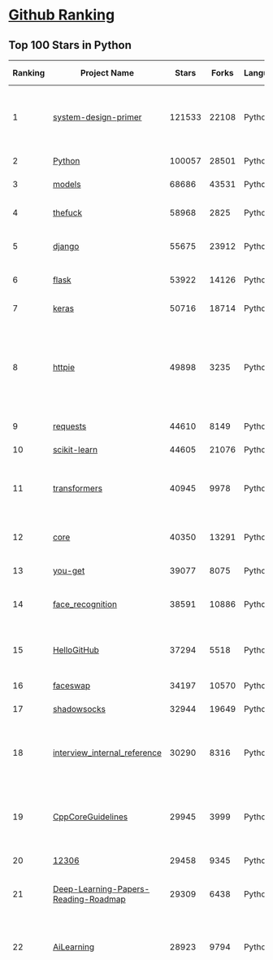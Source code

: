 [Github Ranking](../README.md)
==========

## Top 100 Stars in Python

| Ranking | Project Name | Stars | Forks | Language | Open Issues | Description | Last Commit |
| ------- | ------------ | ----- | ----- | -------- | ----------- | ----------- | ----------- |
| 1 | [system-design-primer](https://github.com/donnemartin/system-design-primer) | 121533 | 22108 | Python | 176 | Learn how to design large-scale systems. Prep for the system design interview.  Includes Anki flashcards. | 2021-02-16T07:37:32Z |
| 2 | [Python](https://github.com/TheAlgorithms/Python) | 100057 | 28501 | Python | 44 | All Algorithms implemented in Python | 2021-02-18T10:16:42Z |
| 3 | [models](https://github.com/tensorflow/models) | 68686 | 43531 | Python | 1097 | Models and examples built with TensorFlow | 2021-02-19T01:30:23Z |
| 4 | [thefuck](https://github.com/nvbn/thefuck) | 58968 | 2825 | Python | 251 | Magnificent app which corrects your previous console command. | 2021-02-14T01:17:05Z |
| 5 | [django](https://github.com/django/django) | 55675 | 23912 | Python | 163 | The Web framework for perfectionists with deadlines. | 2021-02-18T21:21:32Z |
| 6 | [flask](https://github.com/pallets/flask) | 53922 | 14126 | Python | 25 | The Python micro framework for building web applications. | 2021-02-16T16:36:25Z |
| 7 | [keras](https://github.com/keras-team/keras) | 50716 | 18714 | Python | 3207 | Deep Learning for humans | 2021-02-19T01:29:40Z |
| 8 | [httpie](https://github.com/httpie/httpie) | 49898 | 3235 | Python | 143 | As easy as /aitch-tee-tee-pie/ 🥧 Modern, user-friendly command-line HTTP client for the API era. JSON support, colors, sessions, downloads, plugins & more. https://twitter.com/httpie | 2021-02-18T12:48:53Z |
| 9 | [requests](https://github.com/psf/requests) | 44610 | 8149 | Python | 315 | A simple, yet elegant HTTP library. | 2021-02-17T21:37:02Z |
| 10 | [scikit-learn](https://github.com/scikit-learn/scikit-learn) | 44605 | 21076 | Python | 2323 | scikit-learn: machine learning in Python | 2021-02-19T00:38:03Z |
| 11 | [transformers](https://github.com/huggingface/transformers) | 40945 | 9978 | Python | 648 | 🤗Transformers: State-of-the-art Natural Language Processing for Pytorch and TensorFlow 2.0. | 2021-02-19T01:15:52Z |
| 12 | [core](https://github.com/home-assistant/core) | 40350 | 13291 | Python | 1598 | :house_with_garden: Open source home automation that puts local control and privacy first | 2021-02-19T02:52:48Z |
| 13 | [you-get](https://github.com/soimort/you-get) | 39077 | 8075 | Python | 352 | :arrow_double_down: Dumb downloader that scrapes the web | 2021-02-17T13:17:23Z |
| 14 | [face_recognition](https://github.com/ageitgey/face_recognition) | 38591 | 10886 | Python | 585 | The world's simplest facial recognition api for Python and the command line | 2021-02-14T15:50:55Z |
| 15 | [HelloGitHub](https://github.com/521xueweihan/HelloGitHub) | 37294 | 5518 | Python | 12 | :octocat: Find pearls on open-source seashore 分享 GitHub 上有趣、入门级的开源项目 | 2021-02-04T10:50:14Z |
| 16 | [faceswap](https://github.com/deepfakes/faceswap) | 34197 | 10570 | Python | 9 | Deepfakes Software For All | 2021-02-19T00:14:25Z |
| 17 | [shadowsocks](https://github.com/shadowsocks/shadowsocks) | 32944 | 19649 | Python | 447 | None | 2019-11-06T02:01:03Z |
| 18 | [interview_internal_reference](https://github.com/0voice/interview_internal_reference) | 30290 | 8316 | Python | 23 | 2020年最新总结，阿里，腾讯，百度，美团，头条等技术面试题目，以及答案，专家出题人分析汇总。 | 2020-10-17T02:49:24Z |
| 19 | [CppCoreGuidelines](https://github.com/isocpp/CppCoreGuidelines) | 29945 | 3999 | Python | 173 | The C++ Core Guidelines are a set of tried-and-true guidelines, rules, and best practices about coding in C++ | 2021-02-18T19:34:29Z |
| 20 | [12306](https://github.com/testerSunshine/12306) | 29458 | 9345 | Python | 256 | 12306智能刷票，订票 | 2021-01-11T03:52:27Z |
| 21 | [Deep-Learning-Papers-Reading-Roadmap](https://github.com/floodsung/Deep-Learning-Papers-Reading-Roadmap) | 29309 | 6438 | Python | 83 | Deep Learning papers reading roadmap for anyone who are eager to learn this amazing tech! | 2021-02-01T15:08:16Z |
| 22 | [AiLearning](https://github.com/apachecn/AiLearning) | 28923 | 9794 | Python | 33 | AiLearning: 机器学习 - MachineLearning - ML、深度学习 - DeepLearning - DL、自然语言处理 NLP | 2021-01-20T16:02:37Z |
| 23 | [funNLP](https://github.com/fighting41love/funNLP) | 28689 | 8506 | Python | 13 | 中英文敏感词、语言检测、中外手机/电话归属地/运营商查询、名字推断性别、手机号抽取、身份证抽取、邮箱抽取、中日文人名库、中文缩写库、拆字词典、词汇情感值、停用词、反动词表、暴恐词表、繁简体转换、英文模拟中文发音、汪峰歌词生成器、职业名称词库、同义词库、反义词库、否定词库、汽车品牌词库、汽车零件词库、连续英文切割、各种中文词向量、公司名字大全、古诗词库、IT词库、财经词库、成语词库、地名词库、历史名人词库、诗词词库、医学词库、饮食词库、法律词库、汽车词库、动物词库、中文聊天语料、中文谣言数据、百度中文问答数据集、句子相似度匹配算法集合、bert资源、文本生成&摘要相关工具、cocoNLP信息抽取工具、国内电话号码正则匹配、清华大学XLORE:中英文跨语言百科知识图谱、清华大学人工智能技术系列报告、自然语言生成、NLU太难了系列、自动对联数据及机器人、用户名黑名单列表、罪名法务名词及分类模型、微信公众号语料、cs224n深度学习自然语言处理课程、中文手写汉字识别、中文自然语言处理 语料/数据集、变量命名神器、分词语料库+代码、任务型对话英文数据集、ASR 语音数据集 + 基于深度学习的中文语音识别系统、笑声检测器、Microsoft多语言数字/单位/如日期时间识别包、中华新华字典数据库及api(包括常用歇后语、成语、词语和汉字)、文档图谱自动生成、SpaCy 中文模型、Common Voice语音识别数据集新版、神经网络关系抽取、基于bert的命名实体识别、关键词(Keyphrase)抽取包pke、基于医疗领域知识图谱的问答系统、基于依存句法与语义角色标注的事件三元组抽取、依存句法分析4万句高质量标注数据、cnocr：用来做中文OCR的Python3包、中文人物关系知识图谱项目、中文nlp竞赛项目及代码汇总、中文字符数据、speech-aligner: 从“人声语音”及其“语言文本”产生音素级别时间对齐标注的工具、AmpliGraph: 知识图谱表示学习(Python)库：知识图谱概念链接预测、Scattertext 文本可视化(python)、语言/知识表示工具：BERT & ERNIE、中文对比英文自然语言处理NLP的区别综述、Synonyms中文近义词工具包、HarvestText领域自适应文本挖掘工具（新词发现-情感分析-实体链接等）、word2word：(Python)方便易用的多语言词-词对集：62种语言/3,564个多语言对、语音识别语料生成工具：从具有音频/字幕的在线视频创建自动语音识别(ASR)语料库、构建医疗实体识别的模型（包含词典和语料标注）、单文档非监督的关键词抽取、Kashgari中使用gpt-2语言模型、开源的金融投资数据提取工具、文本自动摘要库TextTeaser: 仅支持英文、人民日报语料处理工具集、一些关于自然语言的基本模型、基于14W歌曲知识库的问答尝试--功能包括歌词接龙and已知歌词找歌曲以及歌曲歌手歌词三角关系的问答、基于Siamese bilstm模型的相似句子判定模型并提供训练数据集和测试数据集、用Transformer编解码模型实现的根据Hacker News文章标题自动生成评论、用BERT进行序列标记和文本分类的模板代码、LitBank：NLP数据集——支持自然语言处理和计算人文学科任务的100部带标记英文小说语料、百度开源的基准信息抽取系统、虚假新闻数据集、Facebook: LAMA语言模型分析，提供Transformer-XL/BERT/ELMo/GPT预训练语言模型的统一访问接口、CommonsenseQA：面向常识的英文QA挑战、中文知识图谱资料、数据及工具、各大公司内部里大牛分享的技术文档 PDF 或者 PPT、自然语言生成SQL语句（英文）、中文NLP数据增强（EDA）工具、英文NLP数据增强工具 、基于医药知识图谱的智能问答系统、京东商品知识图谱、基于mongodb存储的军事领域知识图谱问答项目、基于远监督的中文关系抽取、语音情感分析、中文ULMFiT-情感分析-文本分类-语料及模型、一个拍照做题程序、世界各国大规模人名库、一个利用有趣中文语料库 qingyun 训练出来的中文聊天机器人、中文聊天机器人seqGAN、省市区镇行政区划数据带拼音标注、教育行业新闻语料库包含自动文摘功能、开放了对话机器人-知识图谱-语义理解-自然语言处理工具及数据、中文知识图谱：基于百度百科中文页面-抽取三元组信息-构建中文知识图谱、masr: 中文语音识别-提供预训练模型-高识别率、Python音频数据增广库、中文全词覆盖BERT及两份阅读理解数据、ConvLab：开源多域端到端对话系统平台、中文自然语言处理数据集、基于最新版本rasa搭建的对话系统、基于TensorFlow和BERT的管道式实体及关系抽取、一个小型的证券知识图谱/知识库、复盘所有NLP比赛的TOP方案、OpenCLaP：多领域开源中文预训练语言模型仓库、UER：基于不同语料+编码器+目标任务的中文预训练模型仓库、中文自然语言处理向量合集、基于金融-司法领域(兼有闲聊性质)的聊天机器人、g2pC：基于上下文的汉语读音自动标记模块、Zincbase 知识图谱构建工具包、诗歌质量评价/细粒度情感诗歌语料库、快速转化「中文数字」和「阿拉伯数字」、百度知道问答语料库、基于知识图谱的问答系统、jieba_fast 加速版的jieba、正则表达式教程、中文阅读理解数据集、基于BERT等最新语言模型的抽取式摘要提取、Python利用深度学习进行文本摘要的综合指南、知识图谱深度学习相关资料整理、维基大规模平行文本语料、StanfordNLP 0.2.0：纯Python版自然语言处理包、NeuralNLP-NeuralClassifier：腾讯开源深度学习文本分类工具、端到端的封闭域对话系统、中文命名实体识别：NeuroNER vs. BertNER、新闻事件线索抽取、2019年百度的三元组抽取比赛：“科学空间队”源码、基于依存句法的开放域文本知识三元组抽取和知识库构建、中文的GPT2训练代码、ML-NLP - 机器学习(Machine Learning)NLP面试中常考到的知识点和代码实现、nlp4han:中文自然语言处理工具集(断句/分词/词性标注/组块/句法分析/语义分析/NER/N元语法/HMM/代词消解/情感分析/拼写检查、XLM：Facebook的跨语言预训练语言模型、用基于BERT的微调和特征提取方法来进行知识图谱百度百科人物词条属性抽取、中文自然语言处理相关的开放任务-数据集-当前最佳结果、CoupletAI - 基于CNN+Bi-LSTM+Attention 的自动对对联系统、抽象知识图谱、MiningZhiDaoQACorpus - 580万百度知道问答数据挖掘项目、brat rapid annotation tool: 序列标注工具、大规模中文知识图谱数据：1.4亿实体、数据增强在机器翻译及其他nlp任务中的应用及效果、allennlp阅读理解:支持多种数据和模型、PDF表格数据提取工具 、 Graphbrain：AI开源软件库和科研工具，目的是促进自动意义提取和文本理解以及知识的探索和推断、简历自动筛选系统、基于命名实体识别的简历自动摘要、中文语言理解测评基准，包括代表性的数据集&基准模型&语料库&排行榜、树洞 OCR 文字识别 、从包含表格的扫描图片中识别表格和文字、语声迁移、Python口语自然语言处理工具集(英文)、 similarity：相似度计算工具包，java编写、海量中文预训练ALBERT模型 、Transformers 2.0 、基于大规模音频数据集Audioset的音频增强 、Poplar：网页版自然语言标注工具、图片文字去除，可用于漫画翻译 、186种语言的数字叫法库、Amazon发布基于知识的人-人开放领域对话数据集 、中文文本纠错模块代码、繁简体转换 、 Python实现的多种文本可读性评价指标、类似于人名/地名/组织机构名的命名体识别数据集 、东南大学《知识图谱》研究生课程(资料)、. 英文拼写检查库 、 wwsearch是企业微信后台自研的全文检索引擎、CHAMELEON：深度学习新闻推荐系统元架构 、 8篇论文梳理BERT相关模型进展与反思、DocSearch：免费文档搜索引擎、 LIDA：轻量交互式对话标注工具 、aili - the fastest in-memory index in the East 东半球最快并发索引 、知识图谱车音工作项目、自然语言生成资源大全 、中日韩分词库mecab的Python接口库、中文文本摘要/关键词提取、汉字字符特征提取器 (featurizer)，提取汉字的特征（发音特征、字形特征）用做深度学习的特征、中文生成任务基准测评 、中文缩写数据集、中文任务基准测评 - 代表性的数据集-基准(预训练)模型-语料库-baseline-工具包-排行榜、PySS3：面向可解释AI的SS3文本分类器机器可视化工具 、中文NLP数据集列表、COPE - 格律诗编辑程序、doccano：基于网页的开源协同多语言文本标注工具 、PreNLP：自然语言预处理库、简单的简历解析器，用来从简历中提取关键信息、用于中文闲聊的GPT2模型：GPT2-chitchat、基于检索聊天机器人多轮响应选择相关资源列表(Leaderboards、Datasets、Papers)、(Colab)抽象文本摘要实现集锦(教程 、词语拼音数据、高效模糊搜索工具、NLP数据增广资源集、微软对话机器人框架 、 GitHub Typo Corpus：大规模GitHub多语言拼写错误/语法错误数据集、TextCluster：短文本聚类预处理模块 Short text cluster、面向语音识别的中文文本规范化、BLINK：最先进的实体链接库、BertPunc：基于BERT的最先进标点修复模型、Tokenizer：快速、可定制的文本词条化库、中文语言理解测评基准，包括代表性的数据集、基准(预训练)模型、语料库、排行榜、spaCy 医学文本挖掘与信息提取 、 NLP任务示例项目代码集、 python拼写检查库、chatbot-list - 行业内关于智能客服、聊天机器人的应用和架构、算法分享和介绍、语音质量评价指标(MOSNet, BSSEval, STOI, PESQ, SRMR)、 用138GB语料训练的法文RoBERTa预训练语言模型 、BERT-NER-Pytorch：三种不同模式的BERT中文NER实验、无道词典 - 有道词典的命令行版本，支持英汉互查和在线查询、2019年NLP亮点回顾、 Chinese medical dialogue data 中文医疗对话数据集 、最好的汉字数字(中文数字)-阿拉伯数字转换工具、 基于百科知识库的中文词语多词义/义项获取与特定句子词语语义消歧、awesome-nlp-sentiment-analysis - 情感分析、情绪原因识别、评价对象和评价词抽取、LineFlow：面向所有深度学习框架的NLP数据高效加载器、中文医学NLP公开资源整理 、MedQuAD：(英文)医学问答数据集、将自然语言数字串解析转换为整数和浮点数、Transfer Learning in Natural Language Processing (NLP) 、面向语音识别的中文/英文发音辞典、Tokenizers：注重性能与多功能性的最先进分词器、CLUENER 细粒度命名实体识别 Fine Grained Named Entity Recognition、 基于BERT的中文命名实体识别、中文谣言数据库、NLP数据集/基准任务大列表、nlp相关的一些论文及代码, 包括主题模型、词向量(Word Embedding)、命名实体识别(NER)、文本分类(Text Classificatin)、文本生成(Text Generation)、文本相似性(Text Similarity)计算等，涉及到各种与nlp相关的算法，基于keras和tensorflow 、Python文本挖掘/NLP实战示例、 Blackstone：面向非结构化法律文本的spaCy pipeline和NLP模型通过同义词替换实现文本“变脸” 、中文 预训练 ELECTREA 模型: 基于对抗学习 pretrain Chinese Model 、albert-chinese-ner - 用预训练语言模型ALBERT做中文NER 、基于GPT2的特定主题文本生成/文本增广、开源预训练语言模型合集、多语言句向量包、编码、标记和实现：一种可控高效的文本生成方法、 英文脏话大列表 、attnvis：GPT2、BERT等transformer语言模型注意力交互可视化、CoVoST：Facebook发布的多语种语音-文本翻译语料库，包括11种语言(法语、德语、荷兰语、俄语、西班牙语、意大利语、土耳其语、波斯语、瑞典语、蒙古语和中文)的语音、文字转录及英文译文、Jiagu自然语言处理工具 - 以BiLSTM等模型为基础，提供知识图谱关系抽取 中文分词 词性标注 命名实体识别 情感分析 新词发现 关键词 文本摘要 文本聚类等功能、用unet实现对文档表格的自动检测，表格重建、NLP事件提取文献资源列表 、 金融领域自然语言处理研究资源大列表、CLUEDatasetSearch - 中英文NLP数据集：搜索所有中文NLP数据集，附常用英文NLP数据集 、medical_NER - 中文医学知识图谱命名实体识别 、(哈佛)讲因果推理的免费书、知识图谱相关学习资料/数据集/工具资源大列表、Forte：灵活强大的自然语言处理pipeline工具集 、Python字符串相似性算法库、PyLaia：面向手写文档分析的深度学习工具包、TextFooler：针对文本分类/推理的对抗文本生成模块、Haystack：灵活、强大的可扩展问答(QA)框架、中文关键短语抽取工具 | 2020-12-22T20:11:33Z |
| 24 | [localstack](https://github.com/localstack/localstack) | 28684 | 2255 | Python | 258 | 💻  A fully functional local AWS cloud stack. Develop and test your cloud & Serverless apps offline! | 2021-02-18T20:50:57Z |
| 25 | [python-patterns](https://github.com/faif/python-patterns) | 27388 | 5676 | Python | 10 | A collection of design patterns/idioms in Python | 2021-01-25T22:10:37Z |
| 26 | [sentry](https://github.com/getsentry/sentry) | 27334 | 3074 | Python | 292 | Sentry is cross-platform application monitoring, with a focus on error reporting. | 2021-02-19T02:52:55Z |
| 27 | [wtfpython](https://github.com/satwikkansal/wtfpython) | 25771 | 2173 | Python | 47 | What the f*ck Python? 😱 | 2021-02-18T12:53:58Z |
| 28 | [jieba](https://github.com/fxsjy/jieba) | 25520 | 6110 | Python | 599 | 结巴中文分词 | 2020-12-05T18:32:32Z |
| 29 | [Detectron](https://github.com/facebookresearch/Detectron) | 24109 | 5295 | Python | 318 | FAIR's research platform for object detection research, implementing popular algorithms like Mask R-CNN and RetinaNet. | 2020-08-20T17:17:26Z |
| 30 | [cheat.sh](https://github.com/chubin/cheat.sh) | 23481 | 1186 | Python | 85 | the only cheat sheet you need | 2021-02-16T20:35:11Z |
| 31 | [rich](https://github.com/willmcgugan/rich) | 22883 | 660 | Python | 13 | Rich is a Python library for rich text and beautiful formatting in the terminal. | 2021-02-17T22:45:29Z |
| 32 | [linux-insides](https://github.com/0xAX/linux-insides) | 22361 | 2541 | Python | 43 | A little bit about a linux kernel | 2021-02-15T06:44:17Z |
| 33 | [PayloadsAllTheThings](https://github.com/swisskyrepo/PayloadsAllTheThings) | 22171 | 6480 | Python | 9 | A list of useful payloads and bypass for Web Application Security and Pentest/CTF | 2021-02-17T11:32:23Z |
| 34 | [interactive-coding-challenges](https://github.com/donnemartin/interactive-coding-challenges) | 21898 | 3483 | Python | 58 | 120+ interactive Python coding interview challenges (algorithms and data structures).  Includes Anki flashcards. | 2020-12-11T15:29:16Z |
| 35 | [pipenv](https://github.com/pypa/pipenv) | 21557 | 1596 | Python | 491 |  Python Development Workflow for Humans. | 2021-02-18T09:05:53Z |
| 36 | [airflow](https://github.com/apache/airflow) | 20491 | 8007 | Python | 1007 | Apache Airflow - A platform to programmatically author, schedule, and monitor workflows | 2021-02-19T02:16:24Z |
| 37 | [Python](https://github.com/geekcomputers/Python) | 20425 | 9595 | Python | 198 | My Python Examples | 2021-02-16T15:03:57Z |
| 38 | [django-rest-framework](https://github.com/encode/django-rest-framework) | 20283 | 5555 | Python | 360 | Web APIs for Django. 🎸 | 2021-02-18T15:41:12Z |
| 39 | [data-science-ipython-notebooks](https://github.com/donnemartin/data-science-ipython-notebooks) | 20232 | 6433 | Python | 19 | Data science Python notebooks: Deep learning (TensorFlow, Theano, Caffe, Keras), scikit-learn, Kaggle, big data (Spark, Hadoop MapReduce, HDFS), matplotlib, pandas, NumPy, SciPy, Python essentials, AWS, and various command lines. | 2021-02-18T10:51:00Z |
| 40 | [algo](https://github.com/trailofbits/algo) | 20152 | 1734 | Python | 83 | Set up a personal VPN in the cloud | 2021-02-17T23:51:34Z |
| 41 | [d2l-zh](https://github.com/d2l-ai/d2l-zh) | 19967 | 5139 | Python | 1 | 《动手学深度学习》：面向中文读者、能运行、可讨论。中英文版被全球175所大学采用教学。 | 2021-02-18T19:16:44Z |
| 42 | [tornado](https://github.com/tornadoweb/tornado) | 19798 | 5322 | Python | 217 | Tornado is a Python web framework and asynchronous networking library, originally developed at FriendFeed. | 2021-02-04T02:40:25Z |
| 43 | [pytorch-tutorial](https://github.com/yunjey/pytorch-tutorial) | 19708 | 6250 | Python | 75 | PyTorch Tutorial for Deep Learning Researchers | 2020-12-21T07:28:47Z |
| 44 | [black](https://github.com/psf/black) | 19600 | 1265 | Python | 419 | The uncompromising Python code formatter | 2021-02-18T22:42:28Z |
| 45 | [spaCy](https://github.com/explosion/spaCy) | 19595 | 3303 | Python | 103 | 💫 Industrial-strength Natural Language Processing (NLP) in Python | 2021-02-18T15:29:44Z |
| 46 | [Mask_RCNN](https://github.com/matterport/Mask_RCNN) | 19437 | 9305 | Python | 1627 | Mask R-CNN for object detection and instance segmentation on Keras and TensorFlow | 2020-12-18T20:32:59Z |
| 47 | [ML-From-Scratch](https://github.com/eriklindernoren/ML-From-Scratch) | 19425 | 3737 | Python | 36 | Machine Learning From Scratch. Bare bones NumPy implementations of machine learning models and algorithms with a focus on accessibility. Aims to cover everything from linear regression to deep learning. | 2020-12-21T21:14:19Z |
| 48 | [algorithms](https://github.com/keon/algorithms) | 18745 | 3838 | Python | 148 | Minimal examples of data structures and algorithms in Python | 2021-02-09T04:53:57Z |
| 49 | [python-cheatsheet](https://github.com/gto76/python-cheatsheet) | 18440 | 3624 | Python | 23 | Comprehensive Python Cheatsheet | 2021-02-12T18:25:41Z |
| 50 | [redash](https://github.com/getredash/redash) | 18217 | 3131 | Python | 590 | Make Your Company Data Driven. Connect to any data source, easily visualize, dashboard and share your data. | 2021-02-18T20:12:01Z |
| 51 | [algo](https://github.com/wangzheng0822/algo) | 17898 | 5796 | Python | 131 | 数据结构和算法必知必会的50个代码实现 | 2021-02-12T18:32:58Z |
| 52 | [glances](https://github.com/nicolargo/glances) | 17869 | 1171 | Python | 194 | Glances an Eye on your system. A top/htop alternative for GNU/Linux, BSD, Mac OS and Windows operating systems. | 2021-02-17T14:13:10Z |
| 53 | [NLP-progress](https://github.com/sebastianruder/NLP-progress) | 17809 | 3055 | Python | 28 | Repository to track the progress in Natural Language Processing (NLP), including the datasets and the current state-of-the-art for the most common NLP tasks. | 2021-02-18T03:48:14Z |
| 54 | [macOS-Security-and-Privacy-Guide](https://github.com/drduh/macOS-Security-and-Privacy-Guide) | 17738 | 1246 | Python | 7 | Guide to securing and improving privacy on macOS | 2020-11-11T19:58:48Z |
| 55 | [celery](https://github.com/celery/celery) | 16724 | 3950 | Python | 496 | Distributed Task Queue (development branch) | 2021-02-19T02:09:44Z |
| 56 | [reddit](https://github.com/reddit-archive/reddit) | 15648 | 2865 | Python | 304 | historical code from reddit.com | 2017-10-17T19:57:07Z |
| 57 | [spleeter](https://github.com/deezer/spleeter) | 15608 | 1605 | Python | 82 | Deezer source separation library including pretrained models. | 2021-02-17T00:41:46Z |
| 58 | [TensorFlow-Course](https://github.com/instillai/TensorFlow-Course) | 15457 | 3127 | Python | 2 | :satellite: Simple and ready-to-use tutorials for TensorFlow  | 2020-12-21T21:15:27Z |
| 59 | [jumpserver](https://github.com/jumpserver/jumpserver) | 15242 | 4090 | Python | 163 | JumpServer 是全球首款开源的堡垒机，是符合 4A 的专业运维安全审计系统。 | 2021-02-19T02:51:32Z |
| 60 | [cascadia-code](https://github.com/microsoft/cascadia-code) | 15175 | 456 | Python | 41 | This is a fun, new monospaced font that includes programming ligatures and is designed to enhance the modern look and feel of the Windows Terminal. | 2021-02-17T00:22:06Z |
| 61 | [professional-programming](https://github.com/charlax/professional-programming) | 14914 | 1332 | Python | 0 | A collection of full-stack resources for programmers. | 2021-02-15T12:52:13Z |
| 62 | [bitcoinbook](https://github.com/bitcoinbook/bitcoinbook) | 14906 | 4228 | Python | 103 | Mastering Bitcoin 2nd Edition - Programming the Open Blockchain | 2021-02-19T00:59:04Z |
| 63 | [pyspider](https://github.com/binux/pyspider) | 14875 | 3570 | Python | 278 | A Powerful Spider(Web Crawler) System in Python. | 2020-10-22T04:00:13Z |
| 64 | [ipython](https://github.com/ipython/ipython) | 14673 | 4136 | Python | 1472 | Official repository for IPython itself. Other repos in the IPython organization contain things like the website, documentation builds, etc. | 2021-02-12T15:00:44Z |
| 65 | [Awesome-Linux-Software](https://github.com/luong-komorebi/Awesome-Linux-Software) | 14635 | 1539 | Python | 24 | A list of awesome applications, software, tools and other materials for Linux distros.  | 2021-02-08T10:07:11Z |
| 66 | [sanic](https://github.com/sanic-org/sanic) | 14565 | 1311 | Python | 51 | Async Python 3.6+ web server/framework \| Build fast. Run fast. | 2021-02-17T18:25:08Z |
| 67 | [Paddle](https://github.com/PaddlePaddle/Paddle) | 14306 | 3558 | Python | 2356 | PArallel Distributed Deep LEarning: Machine Learning Framework from Industrial Practice （『飞桨』核心框架，深度学习&机器学习高性能单机、分布式训练和跨平台部署） | 2021-02-19T02:56:28Z |
| 68 | [luigi](https://github.com/spotify/luigi) | 14210 | 2222 | Python | 71 | Luigi is a Python module that helps you build complex pipelines of batch jobs. It handles dependency resolution, workflow management, visualization etc. It also comes with Hadoop support built in.  | 2021-02-18T12:00:21Z |
| 69 | [PySnooper](https://github.com/cool-RR/PySnooper) | 14200 | 880 | Python | 17 | Never use print for debugging again | 2020-12-28T18:13:10Z |
| 70 | [gpt-2](https://github.com/openai/gpt-2) | 14139 | 3590 | Python | 124 | Code for the paper "Language Models are Unsupervised Multitask Learners" | 2021-01-24T05:14:38Z |
| 71 | [wttr.in](https://github.com/chubin/wttr.in) | 13827 | 688 | Python | 149 | :partly_sunny: The right way to check the weather | 2021-02-10T23:22:02Z |
| 72 | [mmdetection](https://github.com/open-mmlab/mmdetection) | 13638 | 4710 | Python | 326 | OpenMMLab Detection Toolbox and Benchmark | 2021-02-19T02:35:26Z |
| 73 | [zipline](https://github.com/quantopian/zipline) | 13377 | 3852 | Python | 334 | Zipline, a Pythonic Algorithmic Trading Library | 2021-02-14T16:26:07Z |
| 74 | [streamlit](https://github.com/streamlit/streamlit) | 13353 | 1124 | Python | 593 | Streamlit — The fastest way to build data apps in Python | 2021-02-19T02:54:21Z |
| 75 | [awesome-python-login-model](https://github.com/Kr1s77/awesome-python-login-model) | 12897 | 2855 | Python | 54 | 😮python模拟登陆一些大型网站，还有一些简单的爬虫，希望对你们有所帮助❤️，如果喜欢记得给个star哦🌟 | 2020-10-01T19:46:02Z |
| 76 | [fabric](https://github.com/fabric/fabric) | 12728 | 1817 | Python | 430 | Simple, Pythonic remote execution and deployment. | 2021-01-19T01:11:57Z |
| 77 | [diagrams](https://github.com/mingrammer/diagrams) | 12688 | 707 | Python | 173 | :art: Diagram as Code for prototyping cloud system architectures | 2021-02-17T08:03:46Z |
| 78 | [wxpy](https://github.com/youfou/wxpy) | 12610 | 2221 | Python | 302 | 微信机器人 / 可能是最优雅的微信个人号 API ✨✨ | 2019-07-14T17:59:47Z |
| 79 | [python-spider](https://github.com/Jack-Cherish/python-spider) | 12501 | 4905 | Python | 3 | :rainbow:Python3网络爬虫实战：淘宝、京东、网易云、B站、12306、抖音、笔趣阁、漫画小说下载、音乐电影下载等 | 2021-01-07T22:35:17Z |
| 80 | [powerline](https://github.com/powerline/powerline) | 12348 | 939 | Python | 185 | Powerline is a statusline plugin for vim, and provides statuslines and prompts for several other applications, including zsh, bash, tmux, IPython, Awesome and Qtile. | 2021-01-08T10:25:54Z |
| 81 | [InstaPy](https://github.com/timgrossmann/InstaPy) | 12332 | 3108 | Python | 152 | 📷 Instagram Bot - Tool for automated Instagram interactions | 2021-02-13T19:53:20Z |
| 82 | [prophet](https://github.com/facebook/prophet) | 12259 | 3508 | Python | 100 | Tool for producing high quality forecasts for time series data that has multiple seasonality with linear or non-linear growth. | 2021-02-01T18:01:17Z |
| 83 | [faker](https://github.com/joke2k/faker) | 12114 | 1378 | Python | 136 | Faker is a Python package that generates fake data for you. | 2021-02-18T22:39:18Z |
| 84 | [inter](https://github.com/rsms/inter) | 11852 | 276 | Python | 68 | The Inter font family | 2021-02-03T00:34:14Z |
| 85 | [jupyter](https://github.com/jupyter/jupyter) | 11800 | 3064 | Python | 179 | Jupyter metapackage for installation, docs and chat | 2021-01-28T12:00:00Z |
| 86 | [magic-wormhole](https://github.com/magic-wormhole/magic-wormhole) | 11790 | 434 | Python | 126 | get things from one computer to another, safely | 2021-01-26T18:27:41Z |
| 87 | [proxy_pool](https://github.com/jhao104/proxy_pool) | 11761 | 3320 | Python | 237 | Python爬虫代理IP池(proxy pool) | 2021-02-08T10:57:05Z |
| 88 | [Zappa](https://github.com/Miserlou/Zappa) | 11677 | 1241 | Python | 698 | Serverless Python | 2021-02-09T12:27:42Z |
| 89 | [mkdocs](https://github.com/mkdocs/mkdocs) | 11608 | 1670 | Python | 144 | Project documentation with Markdown. | 2021-02-16T20:16:23Z |
| 90 | [salt](https://github.com/saltstack/salt) | 11536 | 5020 | Python | 2622 | Software to automate the management and configuration of any infrastructure or application at scale. Get access to the Salt software package repository here:  | 2021-02-19T00:52:01Z |
| 91 | [jax](https://github.com/google/jax) | 11535 | 1010 | Python | 749 | Composable transformations of Python+NumPy programs: differentiate, vectorize, JIT to GPU/TPU, and more | 2021-02-19T02:59:18Z |
| 92 | [facenet](https://github.com/davidsandberg/facenet) | 11533 | 4547 | Python | 512 | Face recognition using Tensorflow | 2021-02-02T22:30:22Z |
| 93 | [requests-html](https://github.com/psf/requests-html) | 11507 | 775 | Python | 138 | Pythonic HTML Parsing for Humans™ | 2021-02-02T22:43:27Z |
| 94 | [yapf](https://github.com/google/yapf) | 11467 | 783 | Python | 304 | A formatter for Python files | 2021-02-17T13:00:40Z |
| 95 | [fairseq](https://github.com/pytorch/fairseq) | 11267 | 2865 | Python | 655 | Facebook AI Research Sequence-to-Sequence Toolkit written in Python. | 2021-02-19T00:36:45Z |
| 96 | [ungoogled-chromium](https://github.com/Eloston/ungoogled-chromium) | 11231 | 497 | Python | 180 | Google Chromium, sans integration with Google | 2021-02-18T20:18:30Z |
| 97 | [baselines](https://github.com/openai/baselines) | 11160 | 3888 | Python | 454 | OpenAI Baselines: high-quality implementations of reinforcement learning algorithms | 2021-02-01T01:42:19Z |
| 98 | [pix2code](https://github.com/tonybeltramelli/pix2code) | 11139 | 1251 | Python | 1 | pix2code: Generating Code from a Graphical User Interface Screenshot | 2021-01-24T15:23:42Z |
| 99 | [wtfpython-cn](https://github.com/leisurelicht/wtfpython-cn) | 11121 | 1966 | Python | 6 | wtfpython的中文翻译/施工结束/ 能力有限，欢迎帮我改进翻译 | 2020-12-17T08:50:01Z |
| 100 | [Gooey](https://github.com/chriskiehl/Gooey) | 11093 | 664 | Python | 72 | Turn (almost) any Python command line program into a full GUI application with one line | 2020-12-24T19:49:02Z |

